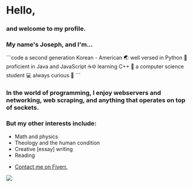 <h1>Hello,</h1>
<h3>and welcome to my profile.</h3>
<h3>My name's Joseph, and I'm...</h3>
```code
a second generation Korean - American 🌏
well versed in Python 🐍
proficient in Java and JavaScript ☕🌐
learning C++ 🎸
a computer science student 💻
always curious 🤯
```
<h3>In the world of programming, I enjoy webservers and networking, web scraping, and anything that operates on top of sockets.</h3>
<h3>But my other interests include: </h3>
<ul>
  <li>Math and physics</li>
  <li>Theology and the human condition</li>
  <li>Creative [essay] writing</li>
  <li>Reading</li>
</ul>

- <a href="https://www.fiverr.com/fire6945_">Contact me on Fiverr.</a>
<img align="left" src="https://github-readme-stats.vercel.app/api/top-langs/?username=fire6945&layout=compact&theme=radical&hide_border=true&card_width=250"/>
